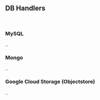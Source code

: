 ## DB Handlers

<br>

### MySQL

..
<br>

### Mongo

..
<br>

### Google Cloud Storage (Objectstore)

..
<br>
